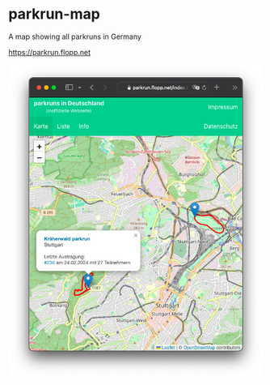 # parkrun-map
A map showing all parkruns in Germany

https://parkrun.flopp.net

![Map with details](https://raw.githubusercontent.com/flopp/parkrun-map/main/data/screenshots/map-details.png)

